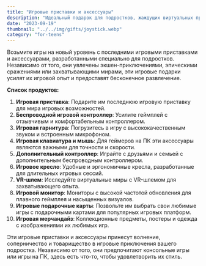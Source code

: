 ```yaml
---
title: "Игровые приставки и аксессуары"
description: "Идеальный подарок для подростков, жаждущих виртуальных приключений"
date: "2023-09-19"
thumbnail: "../../img/gifts/joystick.webp"
category: "for-teens"
---
```


Возьмите игры на новый уровень с последними игровыми приставками и аксессуарами, разработанными специально для подростков. Независимо от того, они увлечены экшен-приключениями, эпическими сражениями или захватывающими мирами, эти игровые подарки усилят их игровой опыт и предоставят бесконечное развлечение.

**Список продуктов:**
1. **Игровая приставка**: Подарите им последнюю игровую приставку для мира игровых возможностей.
2. **Беспроводной игровой контроллер**: Усилите геймплей с отзывчивым и комфортабельным контроллером.
3. **Игровая гарнитура**: Погрузитесь в игру с высококачественным звуком и встроенным микрофоном.
4. **Игровая клавиатура и мышь**: Для геймеров на ПК эти аксессуары являются важными для точности и скорости.
5. **Дополнительный контроллер**: Играйте с друзьями и семьей с дополнительным беспроводным контроллером.
6. **Игровое кресло**: Удобные и эргономичные кресла, разработанные для длительных игровых сессий.
7. **VR-шлем**: Исследуйте виртуальные миры с VR-шлемом для захватывающего опыта.
8. **Игровой монитор**: Мониторы с высокой частотой обновления для плавного геймплея и насыщенных визуалов.
9. **Игровые подарочные карты**: Позвольте им выбрать свои любимые игры с подарочными картами для популярных игровых платформ.
10. **Игровая мерчандайз**: Коллекционные предметы, постеры и одежда с изображениями их любимых игр.

Эти игровые приставки и аксессуары принесут волнение, соперничество и товарищество в игровые приключения вашего подростка. Независимо от того, они предпочитают консольные игры или игры на ПК, здесь есть что-то, чтобы удовлетворить их стиль.
